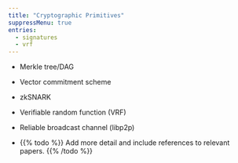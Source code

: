 ```yaml
---
title: "Cryptographic Primitives"
suppressMenu: true
entries:
  - signatures
  - vrf
---
```


  - Merkle tree/DAG
  - Vector commitment scheme
  - zkSNARK
  - Verifiable random function (VRF)
  - Reliable broadcast channel (libp2p)

  - {{% todo %}} Add more detail and include references to relevant papers. {{% /todo %}}

